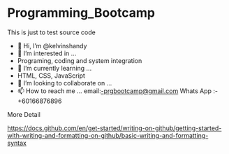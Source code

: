 # Programming_Bootcamp
This is just to test source code


- 👋 Hi, I’m @kelvinshandy
- 👀 I’m interested in ...
-   Programing, coding and system integration
- 🌱 I’m currently learning ...
-   HTML, CSS, JavaScript
- 💞️ I’m looking to collaborate on ...
- 📫 How to reach me ...
    email:-prgbootcamp@gmail.com
    Whats App :- +60166876896
<!---
kelvinshandy/kelvinshandy is a ✨ special ✨ repository because its `README.md` (this file) appears on your GitHub profile.
You can click the Preview link to take a look at your changes.
--->

More Detail

https://docs.github.com/en/get-started/writing-on-github/getting-started-with-writing-and-formatting-on-github/basic-writing-and-formatting-syntax
